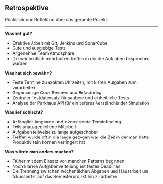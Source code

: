 
## Retrospektive

Rückblick und Reflektion über das gesamte Projekt.

---

**Was lief gut?**

- Effektive Arbeit mit Git, Jenkins und SonarCube
- Gute und ausgiebige Tests
- Angenehme Team Atmosphäre
- Die wöchentlich mehrfachen treffen in der die Aufgaben besprochen wurden

**Was hat sich bewährt?** 

- Feste Termine zu exakten Uhrzeiten, mit klaren Aufgaben zum vorarbeiten
- Gegenseitige Code Reviews und Refactoring
- Zentraler Testdatensatz für saubere und einheitliche Tests
- Analyse der Parkhaus API für ein tieferes Verständnis der Simulation


**Was lief schlecht?**

- Anfänglich langsame und inkonsistente Terminfindung
- Teils unausgeglichene Mitarbeit
- Aufgaben teilweise zu lange aufgeschoben
- Treffen wurde oft in die länge gezogen was die Zeit in der man hätte Produktiv sein können verringert hat

**Was würde man anders machen?**

- Früher mit dem Einsatz von manchen Patterns beginnen
- Noch klarere Aufgabenverteilung mit festen Deadlines
- Die Trennung zwischen wöchentlichen Abgaben und Hausarbeit um fokussierter auf das Semesterprojekt hin zu arbeiten 
